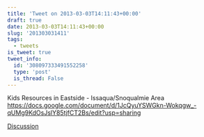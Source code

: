 ```yaml
---
title: 'Tweet on 2013-03-03T14:11:43+00:00'
draft: true
date: 2013-03-03T14:11:43+00:00
slug: '201303031411'
tags:
  - tweets
is_tweet: true
tweet_info:
  id: '308097333491552258'
  type: 'post'
  is_thread: False
---
```




Kids Resources in Eastside - Issaqua/Snoqualmie Area <https://docs.google.com/document/d/1JcQyuYSWGkn-Wokqgw_-qUMg9KdOsJslY85tjfCT2Bs/edit?usp=sharing>

[Discussion](https://x.com/sytelus/status/308097333491552258)
